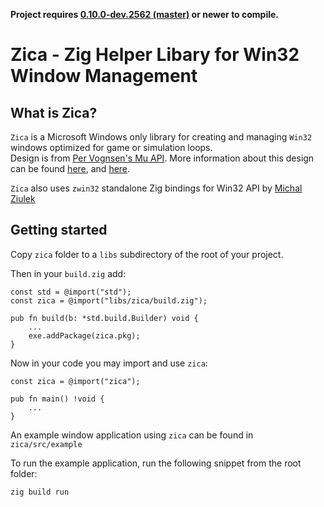 **Project requires [0.10.0-dev.2562 (master)](https://ziglang.org/download/) or newer to compile.**

# Zica - Zig Helper Libary for Win32 Window Management

## What is Zica?

`Zica` is a Microsoft Windows only library for creating and managing `Win32` windows 
optimized for game or simulation loops.   
Design is from [Per Vognsen's Mu API](https://gist.github.com/pervognsen/6a67966c5dc4247a0021b95c8d0a7b72). 
More information about this design can be found [here](https://www.youtube.com/watch?v=NG_mUhc8LRw),
and [here](https://www.youtube.com/watch?v=pAIdfsT7-EU). 

`Zica` also uses `zwin32` standalone Zig bindings for Win32 API by [Michal Ziulek](https://github.com/michal-z) 

## Getting started

Copy `zica` folder to a `libs` subdirectory of the root of your project.

Then in your `build.zig` add:

```zig
const std = @import("std");
const zica = @import("libs/zica/build.zig");

pub fn build(b: *std.build.Builder) void {
    ...
    exe.addPackage(zica.pkg);
}
```

Now in your code you may import and use `zica`:

```zig
const zica = @import("zica");

pub fn main() !void {
    ...
}
```
An example window application using `zica` can be found in `zica/src/example`  

To run the example application, run the following snippet from the root folder:
```
zig build run
```


